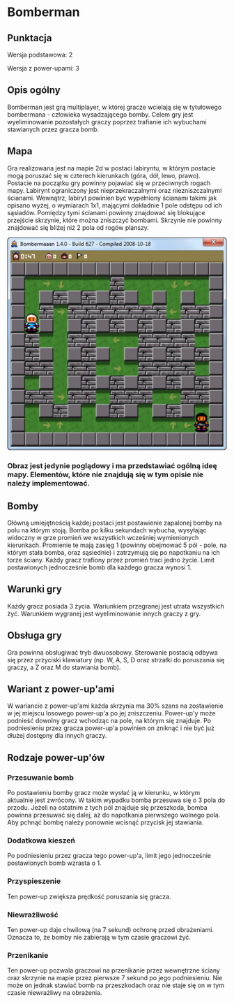 # Bomberman

## Punktacja

Wersja podstawowa: 2

Wersja z power-upami: 3

## Opis ogólny

Bomberman jest grą multiplayer, w której gracze wcielają się w tytułowego bombermana - człowieka wysadzającego bomby. Celem gry jest wyeliminowanie pozostałych graczy poprzez trafianie ich wybuchami stawianych przez gracza bomb.

## Mapa

Gra realizowana jest na mapie 2d w postaci labiryntu, w którym postacie mogą poruszać się w czterech kierunkach (góra, dół, lewo, prawo). Postacie na początku gry powinny pojawiać się w przeciwnych rogach mapy. Labirynt ograniczony jest nieprzekraczalnymi oraz niezniszczalnymi ścianami. Wewnątrz, labiryt powinien być wypełniony ścianami takimi jak opisano wyżej, o wymiarach 1x1, mającymi dokładnie 1 pole odstępu od ich sąsiadów. Pomiędzy tymi ścianami powinny znajdować się blokujące przejście skrzynie, które można zniszczyć bombami. Skrzynie nie powinny znajdować się bliżej niż 2 pola od rogów planszy.


<img src="Mapa.jpg"/>

### Obraz jest jedynie poglądowy i ma przedstawiać ogólną ideę mapy. Elementów, które nie znajdują się w tym opisie nie należy implementować. 

## Bomby

Główną umiejętnością każdej postaci jest postawienie zapalonej bomby na polu na którym stoją. Bomba po kilku sekundach wybucha, wysyłając widoczny w grze promień we wszystkich wcześniej wymienionych kierunkach. Promienie te mają zasięg 1 (powinny obejmować 5 pól - pole, na którym stała bomba, oraz sąsiednie) i zatrzymują się po napotkaniu na ich torze ściany. Każdy gracz trafiony przez promień traci jedno życie. Limit postawionych jednocześnie bomb dla każdego gracza wynosi 1.

## Warunki gry

Każdy gracz posiada 3 życia. Wariunkiem przegranej jest utrata wszystkich żyć. Warunkiem wygranej jest wyeliminowanie innych graczy z gry.

## Obsługa gry

Gra powinna obsługiwać tryb dwuosobowy. Sterowanie postacią odbywa się przez przyciski klawiatury (np. W, A, S, D oraz strzałki do poruszania się graczy, a Z oraz M do stawiania bomb).

## Wariant z power-up'ami

W wariancie z power-up'ami każda skrzynia ma 30% szans na zostawienie w jej miejscu losowego power-up'a po jej zniszczeniu. Power-up'y może podnieść dowolny gracz wchodząc na pole, na którym się znajduje. Po podniesieniu przez gracza power-up'a powinien on zniknąć i nie być już dłużej dostępny dla innych graczy. 

## Rodzaje power-up'ów

### Przesuwanie bomb

Po postawieniu bomby gracz może wysłać ją w kierunku, w którym aktualnie jest zwrócony. W takim wypadku bomba przesuwa się o 3 pola do przodu. Jeżeli na ostatnim z tych pól znajduje się przeszkoda, bomba powinna przesuwać się dalej, aż do napotkania pierwszego wolnego pola. Aby pchnąć bombę należy ponownie wcisnąć przycisk jej stawiania.

### Dodatkowa kieszeń

Po podniesieniu przez gracza tego power-up'a, limit jego jednocześnie postawionych bomb wzrasta o 1.

### Przyspieszenie

Ten power-up zwiększa prędkość poruszania się gracza.

### Niewrażliwość

Ten power-up daje chwilową (na 7 sekund) ochronę przed obrażeniami. Oznacza to, że bomby nie zabierają w tym czasie graczowi żyć.

### Przenikanie

Ten power-up pozwala graczowi na przenikanie przez wewnętrzne ściany oraz skrzynie na mapie przez pierwsze 7 sekund po jego podniesieniu. Nie może on jednak stawiać bomb na przeszkodach oraz nie staje się on w tym czasie niewrażliwy na obrażenia. 
